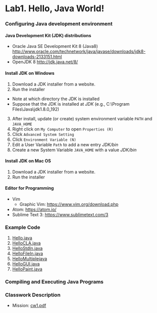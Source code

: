 Lab1. Hello, Java World!
====

### Configuring Java development environment ###
#### Java Development Kit (JDK) distributions
* Oracle Java SE Development Kit 8 (Java8) http://www.oracle.com/technetwork/java/javase/downloads/jdk8-downloads-2133151.html
* OpenJDK 8 http://jdk.java.net/8/

#### Install JDK on Windows #####
1. Download a JDK installer from a website.
2. Run the installer
  - Note at which directory the JDK is installed
  - Suppose that the JDK is installed at *JDK* (e.g., C:\Program Files\Java\jdk1.8.0_192)
3. After install, update (or create) system environment variable `PATH` and `JAVA_HOME`
  1. Right click on `My Computer` to open `Properties (R)`
  2. Click `Advanced System Setting`
  3. Click `Environment Variable (N)`
  4. Edit a User Variable `Path` to add a new entry *JDK/bin*
  5. Create a new System Variable `JAVA_HOME` with a value *JDK/bin*

#### Install JDK on Mac OS ####
1. Download a JDK installer from a website.
2. Run the installer

#### Editor for Programming #####
* Vim
  - Graphic Vim: https://www.vim.org/download.php
* Atom: https://atom.io/
* Sublime Text 3: https://www.sublimetext.com/3  

### Example Code ###
1. [Hello.java](Hello.java)
1. [HelloCLA.java](HelloCLA.java)
1. [HelloStdIn.java](HelloStdIn.java)
1. [HelloFileIn.java](HelloFileIn.java)
1. [HelloMultiplejava](HelloMultiple.java)
1. [HelloGUI.java](HelloGUI.java)
1. [HelloPaint.java](HelloPaint.java)

### Compiling and Executing Java Programs ###

### Classwork Description ###
* Mission: [cw1.pdf](cw1.pdf)
